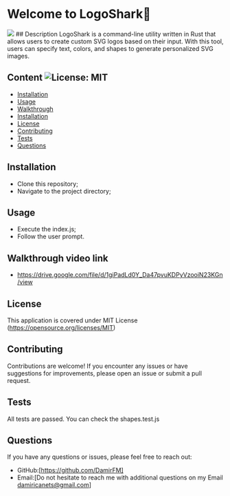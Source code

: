 
# Welcome to LogoShark🦈
<img src="https://img.shields.io/badge/JavaScript-F7DF1E?style=for-the-badge&logo=javascript&logoColor=black" />  
## Description  
    LogoShark is a command-line utility written in Rust that allows users to create custom SVG logos based on their input. With this tool, users can specify text, colors, and shapes to generate personalized SVG images.

## Content ![License: MIT](https://img.shields.io/badge/License-MIT-yellow.svg) 
- [Installation](#Installation)
- [Usage](#Usage)
- [Walkthrough](#Walkthrough)
- [Installation](#Installation)
- [License](#License)
- [Contributing](#Contributing)
- [Tests](#Tests)
- [Questions](#Questions)

## Installation
- Clone this repository; 
- Navigate to the project directory;
## Usage
- Execute the index.js; 
- Follow the user prompt.
## Walkthrough video link
- https://drive.google.com/file/d/1giPadLd0Y_Da47pvuKDPyVzooiN23KGn/view
## License   
This application is covered under MIT License
(https://opensource.org/licenses/MIT)
## Contributing
Contributions are welcome! If you encounter any issues or have suggestions for improvements, please open an issue or submit a pull request.
## Tests
All tests are passed. You can check the shapes.test.js
## Questions
If you have any questions or issues, please feel free to reach out:
- GitHub:[https://github.com/DamirFM]
- Email:[Do not hesitate to reach me with additional questions on my Email damiricanets@gmail.com]
    
